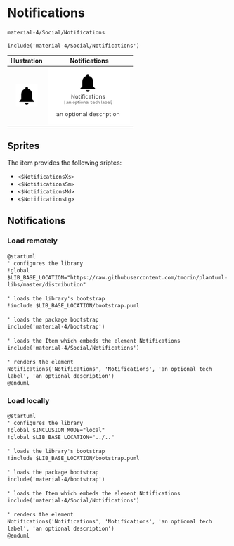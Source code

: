 # Notifications


```text
material-4/Social/Notifications
```

```text
include('material-4/Social/Notifications')
```



| Illustration | Notifications |
| :---: | :---: |
| ![illustration for Illustration](../../material-4/Social/Notifications.png) | ![illustration for Notifications](../../material-4/Social/Notifications.Local.png) |



## Sprites
The item provides the following sriptes:

- `<$NotificationsXs>`
- `<$NotificationsSm>`
- `<$NotificationsMd>`
- `<$NotificationsLg>`





## Notifications

### Load remotely
```plantuml
@startuml
' configures the library
!global $LIB_BASE_LOCATION="https://raw.githubusercontent.com/tmorin/plantuml-libs/master/distribution"

' loads the library's bootstrap
!include $LIB_BASE_LOCATION/bootstrap.puml

' loads the package bootstrap
include('material-4/bootstrap')

' loads the Item which embeds the element Notifications
include('material-4/Social/Notifications')

' renders the element
Notifications('Notifications', 'Notifications', 'an optional tech label', 'an optional description')
@enduml
```

### Load locally
```plantuml
@startuml
' configures the library
!global $INCLUSION_MODE="local"
!global $LIB_BASE_LOCATION="../.."

' loads the library's bootstrap
!include $LIB_BASE_LOCATION/bootstrap.puml

' loads the package bootstrap
include('material-4/bootstrap')

' loads the Item which embeds the element Notifications
include('material-4/Social/Notifications')

' renders the element
Notifications('Notifications', 'Notifications', 'an optional tech label', 'an optional description')
@enduml
```

